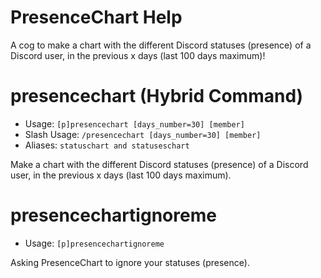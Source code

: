 # PresenceChart Help

A cog to make a chart with the different Discord statuses (presence) of a Discord user, in the previous x days (last 100 days maximum)!

# presencechart (Hybrid Command)
 - Usage: `[p]presencechart [days_number=30] [member] `
 - Slash Usage: `/presencechart [days_number=30] [member] `
 - Aliases: `statuschart and statuseschart`

Make a chart with the different Discord statuses (presence) of a Discord user, in the previous x days (last 100 days maximum).

# presencechartignoreme
 - Usage: `[p]presencechartignoreme `

Asking PresenceChart to ignore your statuses (presence).

